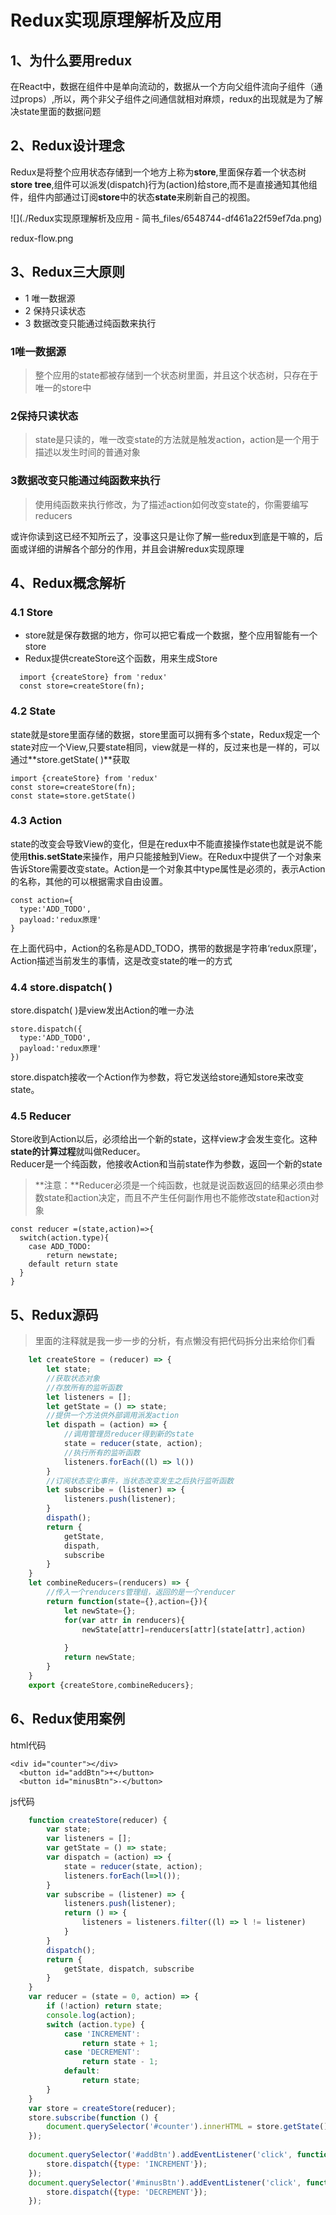 Redux实现原理解析及应用
==============

1、为什么要用redux
------------

在React中，数据在组件中是单向流动的，数据从一个方向父组件流向子组件（通过props）,所以，两个非父子组件之间通信就相对麻烦，redux的出现就是为了解决state里面的数据问题

2、Redux设计理念
-----------

Redux是将整个应用状态存储到一个地方上称为**store**,里面保存着一个状态树**store tree**,组件可以派发(dispatch)行为(action)给store,而不是直接通知其他组件，组件内部通过订阅**store**中的状态**state**来刷新自己的视图。

![](./Redux实现原理解析及应用 - 简书_files/6548744-df461a22f59ef7da.png)

redux-flow.png

3、Redux三大原则
-----------

*   1 唯一数据源
*   2 保持只读状态
*   3 数据改变只能通过纯函数来执行

### 1唯一数据源

> 整个应用的state都被存储到一个状态树里面，并且这个状态树，只存在于唯一的store中

### 2保持只读状态

> state是只读的，唯一改变state的方法就是触发action，action是一个用于描述以发生时间的普通对象

### 3数据改变只能通过纯函数来执行

> 使用纯函数来执行修改，为了描述action如何改变state的，你需要编写reducers

或许你读到这已经不知所云了，没事这只是让你了解一些redux到底是干嘛的，后面或详细的讲解各个部分的作用，并且会讲解redux实现原理

4、Redux概念解析
-----------

### 4.1 Store

*   store就是保存数据的地方，你可以把它看成一个数据，整个应用智能有一个store
*   Redux提供createStore这个函数，用来生成Store
```
  import {createStore} from 'redux'
  const store=createStore(fn);
```
    

### 4.2 State

state就是store里面存储的数据，store里面可以拥有多个state，Redux规定一个state对应一个View,只要state相同，view就是一样的，反过来也是一样的，可以通过**store.getState( )**获取

    import {createStore} from 'redux'
    const store=createStore(fn);
    const state=store.getState()
    

### 4.3 Action

state的改变会导致View的变化，但是在redux中不能直接操作state也就是说不能使用**this.setState**来操作，用户只能接触到View。在Redux中提供了一个对象来告诉Store需要改变state。Action是一个对象其中type属性是必须的，表示Action的名称，其他的可以根据需求自由设置。

    const action={
      type:'ADD_TODO',
      payload:'redux原理'
    }
    

在上面代码中，Action的名称是ADD_TODO，携带的数据是字符串‘redux原理’，Action描述当前发生的事情，这是改变state的唯一的方式

### 4.4 store.dispatch( )

store.dispatch( )是view发出Action的唯一办法

    store.dispatch({
      type:'ADD_TODO',
      payload:'redux原理'
    })
    

store.dispatch接收一个Action作为参数，将它发送给store通知store来改变state。

### 4.5 Reducer

Store收到Action以后，必须给出一个新的state，这样view才会发生变化。这种**state的计算过程**就叫做Reducer。  
Reducer是一个纯函数，他接收Action和当前state作为参数，返回一个新的state

> **注意：**Reducer必须是一个纯函数，也就是说函数返回的结果必须由参数state和action决定，而且不产生任何副作用也不能修改state和action对象

    const reducer =(state,action)=>{
      switch(action.type){
        case ADD_TODO:
            return newstate;
        default return state
      }
    }
    

5、Redux源码
---------

> 里面的注释就是我一步一步的分析，有点懒没有把代码拆分出来给你们看
```javascript
    let createStore = (reducer) => {
        let state;
        //获取状态对象
        //存放所有的监听函数
        let listeners = [];
        let getState = () => state;
        //提供一个方法供外部调用派发action
        let dispath = (action) => {
            //调用管理员reducer得到新的state
            state = reducer(state, action);
            //执行所有的监听函数
            listeners.forEach((l) => l())
        }
        //订阅状态变化事件，当状态改变发生之后执行监听函数
        let subscribe = (listener) => {
            listeners.push(listener);
        }
        dispath();
        return {
            getState,
            dispath,
            subscribe
        }
    }
    let combineReducers=(renducers) => {
        //传入一个renducers管理组，返回的是一个renducer
        return function(state={},action={}){
            let newState={};
            for(var attr in renducers){
                newState[attr]=renducers[attr](state[attr],action)
    
            }
            return newState;
        }
    }
    export {createStore,combineReducers};
```

6、Redux使用案例
-----------

html代码

    <div id="counter"></div>
      <button id="addBtn">+</button>
      <button id="minusBtn">-</button>
    

js代码
```javascript
    function createStore(reducer) {
        var state;
        var listeners = [];
        var getState = () => state;
        var dispatch = (action) => {
            state = reducer(state, action);
            listeners.forEach(l=>l());
        }
        var subscribe = (listener) => {
            listeners.push(listener);
            return () => {
                listeners = listeners.filter((l) => l != listener)
            }
        }
        dispatch();
        return {
            getState, dispatch, subscribe
        }
    }
    var reducer = (state = 0, action) => {
        if (!action) return state;
        console.log(action);
        switch (action.type) {
            case 'INCREMENT':
                return state + 1;
            case 'DECREMENT':
                return state - 1;
            default:
                return state;
        }
    }
    var store = createStore(reducer);
    store.subscribe(function () {
        document.querySelector('#counter').innerHTML = store.getState();
    });
    
    document.querySelector('#addBtn').addEventListener('click', function () {
        store.dispatch({type: 'INCREMENT'});
    });
    document.querySelector('#minusBtn').addEventListener('click', function () {
        store.dispatch({type: 'DECREMENT'});
    });
```